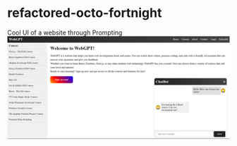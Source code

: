 # refactored-octo-fortnight
Cool UI of a website through Prompting
![Website screenshot](/Screenshot.png)

